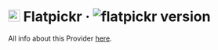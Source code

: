 # <img alt="Flatpickr" src="https://flatpickr.js.org/images/logo.png" width="24"> Flatpickr · ![flatpickr version](https://img.shields.io/badge/version-4.6.13-informational)

All info about this Provider <a href="https://flatpickr.js.org/">here</a>.
